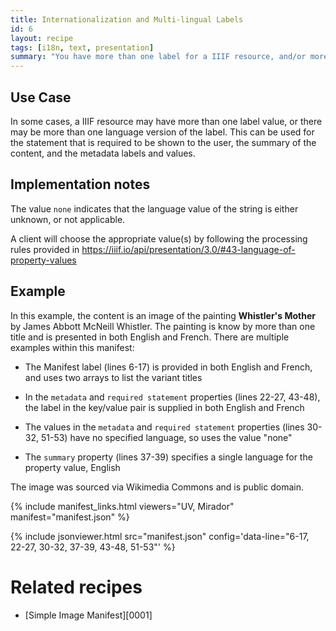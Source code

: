 ```yaml
---
title: Internationalization and Multi-lingual Labels
id: 6
layout: recipe
tags: [i18n, text, presentation]
summary: "You have more than one label for a IIIF resource, and/or more than one language version of the label."
---
```



## Use Case

In some cases, a IIIF resource may have more than one label value, or there may be more than one language version of the label. This can be used for the statement that is required to be shown to the user, the summary of the content, and the metadata labels and values.


## Implementation notes

The value `none` indicates that the language value of the string is either unknown, or not applicable.

A client will choose the appropriate value(s) by following the processing rules provided in https://iiif.io/api/presentation/3.0/#43-language-of-property-values


## Example
In this example, the content is an image of the painting **Whistler's Mother** by James Abbott McNeill Whistler. The painting is know by more than one title and is presented in both English and French. There are multiple examples within this manifest:

- The Manifest label (lines 6-17) is provided in both English and French, and uses two arrays to list the variant titles

- In the `metadata` and `required statement` properties (lines 22-27, 43-48), the label in the key/value pair is supplied in both English and French

- The values in the `metadata` and `required statement` properties (lines 30-32, 51-53) have no specified language, so uses the value "none"

- The `summary` property (lines 37-39) specifies a single language for the property value, English

The image was sourced via Wikimedia Commons and is public domain.

{% include manifest_links.html viewers="UV, Mirador" manifest="manifest.json" %}

{% include jsonviewer.html src="manifest.json" config='data-line="6-17, 22-27, 30-32, 37-39, 43-48, 51-53"' %}

# Related recipes

* [Simple Image Manifest][0001]
